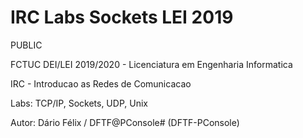# IRC Labs Sockets LEI 2019

PUBLIC

FCTUC DEI/LEI 2019/2020 - Licenciatura em Engenharia Informatica

IRC - Introducao as Redes de Comunicacao

Labs: TCP/IP, Sockets, UDP, Unix


Autor: Dário Félix / DFTF@PConsole# (DFTF-PConsole)
